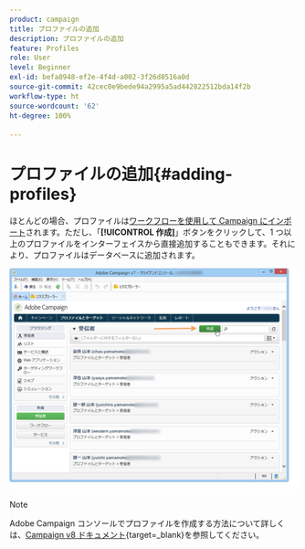 ```yaml
---
product: campaign
title: プロファイルの追加
description: プロファイルの追加
feature: Profiles
role: User
level: Beginner
exl-id: befa8948-ef2e-4f4d-a002-3f26d8516a0d
source-git-commit: 42cec0e9bede94a2995a5ad442822512bda14f2b
workflow-type: ht
source-wordcount: '62'
ht-degree: 100%

---
```


# プロファイルの追加{#adding-profiles}



ほとんどの場合、プロファイルは[ワークフローを使用して Campaign にインポート](../../platform/using/import-export-workflows.md)されます。ただし、「**[!UICONTROL 作成]**」ボタンをクリックして、1 つ以上のプロファイルをインターフェイスから直接追加することもできます。それにより、プロファイルはデータベースに追加されます。

![](assets/s_ncs_user_profile_add.png)

>[!NOTE]
>
>Adobe Campaign コンソールでプロファイルを作成する方法について詳しくは、[Campaign v8 ドキュメント](https://experienceleague.adobe.com/ja/docs/campaign-classic/using/getting-started/profile-management/adding-profiles){target=_blank}を参照してください。


<!--
Enter the information for this profile. The tabs and fields to be completed are described in [Editing a profile](../../platform/using/editing-a-profile.md).

Click **[!UICONTROL Save]** to validate profile creation. The profile is then added in Adobe Campaign database.
-->